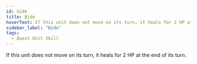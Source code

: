 ```yaml
---
id: bide
title: Bide
hoverText: If this unit does not move on its turn, it heals for 2 HP at the end of its turn. 
sidebar_label: "Bide"
tags:
  - Quest Unit Skill
---
```


If this unit does not move on its turn, it heals for 2 HP at the end of its turn.